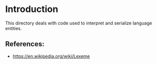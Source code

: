 # Introduction
This directory deals with code used to interpret and serialize language entities.

## References:
- https://en.wikipedia.org/wiki/Lexeme